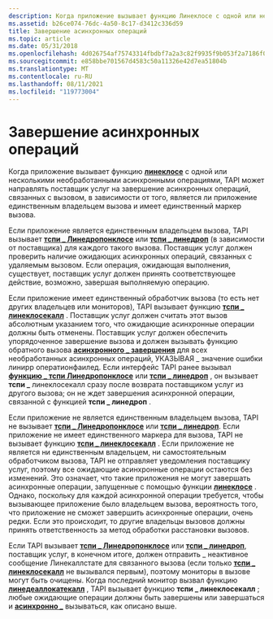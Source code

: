 ```yaml
---
description: Когда приложение вызывает функцию Линеклосе с одной или несколькими необработанными асинхронными операциями, TAPI может направить поставщик услуг на завершение асинхронных операций, связанных с вызовом.
ms.assetid: b26ce074-76dc-4a50-8c17-d3412c336d59
title: Завершение асинхронных операций
ms.topic: article
ms.date: 05/31/2018
ms.openlocfilehash: 4d026754af75743314fbdbf7a2a3c82f9935f9b053f2a7186f095e4f452a0bdd
ms.sourcegitcommit: e858bbe701567d4583c50a11326e42d7ea51804b
ms.translationtype: MT
ms.contentlocale: ru-RU
ms.lasthandoff: 08/11/2021
ms.locfileid: "119773004"
---
```

# <a name="termination-of-asynchronous-operations"></a>Завершение асинхронных операций

Когда приложение вызывает функцию [**линеклосе**](/windows/win32/api/tapi/nf-tapi-lineclose) с одной или несколькими необработанными асинхронными операциями, TAPI может направлять поставщик услуг на завершение асинхронных операций, связанных с вызовом, в зависимости от того, является ли приложение единственным владельцем вызова и имеет единственный маркер вызова.

Если приложение является единственным владельцем вызова, TAPI вызывает [**тспи \_ Линедропонклосе**](./tspi-linedroponclose.md) или [**тспи \_ линедроп**](/windows/win32/api/tspi/nf-tspi-tspi_linedrop) (в зависимости от поставщика) для каждого такого вызова. Поставщик услуг должен проверить наличие ожидающих асинхронных операций, связанных с удаляемым вызовом. Если операция, ожидающая выполнения, существует, поставщик услуг должен принять соответствующее действие, возможно, завершая выполняемую операцию.

Если приложение имеет единственный обработчик вызова (то есть нет других владельцев или мониторов), TAPI вызывает функцию [**тспи \_ линеклосекалл**](/windows/win32/api/tspi/nf-tspi-tspi_lineclosecall) . Поставщик услуг должен считать этот вызов абсолютным указанием того, что ожидающие асинхронные операции должны быть отменены. Поставщик услуг должен обеспечить упорядоченное завершение вызова и должен вызывать функцию обратного вызова [**асинхронного \_ завершения**](/windows/win32/api/tspi/nc-tspi-async_completion) для всех необработанных асинхронных операций, УКАЗЫВАЯ \_ значение ошибки линирр оператионфаилед. Если интерфейс TAPI ранее вызывал [**функцию \_ тспи Линедропонклосе**](./tspi-linedroponclose.md) или [**тспи \_ линедроп**](/windows/win32/api/tspi/nf-tspi-tspi_linedrop) , он вызывает **тспи \_** линеклосекалл сразу после возврата поставщиком услуг из другого вызова; он не ждет завершения асинхронной операции, связанной с функцией **тспи \_ линедроп** .

Если приложение не является единственным владельцем вызова, TAPI не вызывает [**тспи \_ Линедропонклосе**](./tspi-linedroponclose.md) или [**тспи \_ линедроп**](/windows/win32/api/tspi/nf-tspi-tspi_linedrop). Если приложение не имеет единственного маркера для вызова, TAPI не вызывает функцию [**тспи \_ линеклосекалл**](/windows/win32/api/tspi/nf-tspi-tspi_lineclosecall) . Если приложение не является ни единственным владельцем, ни самостоятельным обработчиком вызова, TAPI не отправляет уведомления поставщику услуг, поэтому все ожидающие асинхронные операции остаются без изменений. Это означает, что такие приложения не могут завершать асинхронные операции, запущенные с помощью функции [**линеклосе**](/windows/win32/api/tapi/nf-tapi-lineclose) . Однако, поскольку для каждой асинхронной операции требуется, чтобы вызывающее приложение было владельцем вызова, вероятность того, что приложение не сможет завершить асинхронные операции, очень редки. Если это происходит, то другие владельцы вызовов должны принять ответственность за метод обработки расстановки вызовов.

Если TAPI вызывает [**тспи \_ Линедропонклосе**](./tspi-linedroponclose.md) или [**тспи \_ линедроп**](/windows/win32/api/tspi/nf-tspi-tspi_linedrop), поставщик услуг, в конечном итоге, должен отправить \_ неактивное сообщение Линекаллстате для связанного вызова (если только [**тспи \_ линеклосекалл**](/windows/win32/api/tspi/nf-tspi-tspi_lineclosecall) не вызывался первым), поэтому мониторы в вызове могут быть очищены. Когда последний монитор вызвал функцию [**линедеаллокатекалл**](/windows/win32/api/tapi/nf-tapi-linedeallocatecall) , TAPI вызывает функцию **тспи \_ линеклосекалл** ; любые ожидающие операции должны быть завершены или завершаться и [**асинхронно \_**](/windows/win32/api/tspi/nc-tspi-async_completion) вызываться, как описано выше.

 

 
